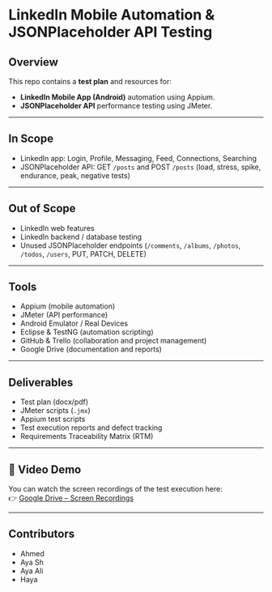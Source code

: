 # LinkedIn Mobile Automation & JSONPlaceholder API Testing

## Overview
This repo contains a **test plan** and resources for:
- **LinkedIn Mobile App (Android)** automation using Appium.
- **JSONPlaceholder API** performance testing using JMeter.

---

## In Scope
- LinkedIn app: Login, Profile, Messaging, Feed, Connections, Searching  
- JSONPlaceholder API: GET `/posts` and POST `/posts` (load, stress, spike, endurance, peak, negative tests)  

---

## Out of Scope
- LinkedIn web features  
- LinkedIn backend / database testing  
- Unused JSONPlaceholder endpoints (`/comments`, `/albums`, `/photos`, `/todos`, `/users`, PUT, PATCH, DELETE)  

---

## Tools
- Appium (mobile automation)  
- JMeter (API performance)  
- Android Emulator / Real Devices  
- Eclipse & TestNG (automation scripting)  
- GitHub & Trello (collaboration and project management)  
- Google Drive (documentation and reports)  

---

## Deliverables
- Test plan (docx/pdf)  
- JMeter scripts (`.jmx`)  
- Appium test scripts  
- Test execution reports and defect tracking  
- Requirements Traceability Matrix (RTM)  

---

## 🎥 Video Demo
You can watch the screen recordings of the test execution here:  
👉 [Google Drive – Screen Recordings](https://drive.google.com/drive/folders/1jEvi77231KoOIHoB89KThQx0jLc8Vuec)

---

## Contributors
- Ahmed  
- Aya Sh  
- Aya Ali  
- Haya